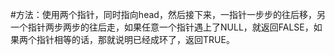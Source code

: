#方法：使用两个指针，同时指向head，然后接下来，一指针一步步的往后移，另一个指针两步两步的往后走，如果任意一个指针遇上了NULL，就返回FALSE，如果两个指针相等的话，那就说明已经成环了，返回TRUE。